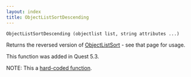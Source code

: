 ```yaml
---
layout: index
title: ObjectListSortDescending
---
```


    ObjectListSortDescending (objectlist list, string attributes ...)

Returns the reversed version of [ObjectListSort](objectlistsort.html) - see that page for usage.

This function was added in Quest 5.3.

NOTE: This a [hard-coded function](hardcoded.html).
